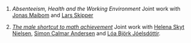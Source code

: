 1. *Absenteeism, Health and the Working Environment*
Joint work with [Jonas Maibom](https://pure.au.dk/portal/da/persons/jonas-maibom)
and [Lars Skipper](https://pure.au.dk/portal/da/persons/lskipper%40econ.au.dk)

1. [*The male shortcut to math achievement*](https://ssrn.com/abstract=4766059)
Joint work with [Helena Skyt Nielsen](https://pure.au.dk/portal/da/persons/helena-skyt-nielsen(a376b058-2706-47a8-a3a7-75a8f8cd226f).html), [Simon Calmar Andersen](https://pure.au.dk/portal/da/persons/simon-calmar-andersen(09e68d86-ccc9-4ca4-84e6-468333d19362).html) and [Lóa Björk Jóelsdóttir](https://pure.au.dk/portal/da/persons/loa-bjoerk-joelsdottir(c54bc8ee-77a2-4e3f-bd5d-67effd9a19b1).html).
